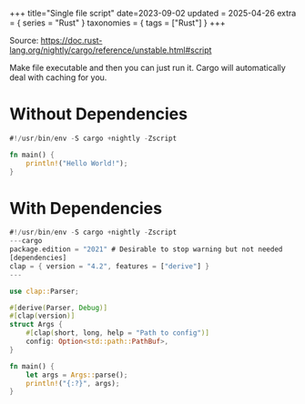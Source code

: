 +++
title="Single file script"
date=2023-09-02
updated = 2025-04-26
extra = { series = "Rust" }
taxonomies = { tags = ["Rust"] }
+++

Source: <https://doc.rust-lang.org/nightly/cargo/reference/unstable.html#script>

Make file executable and then you can just run it.
Cargo will automatically deal with caching for you.

# Without Dependencies

```rust
#!/usr/bin/env -S cargo +nightly -Zscript

fn main() {
    println!("Hello World!");
}
```

# With Dependencies

```rust
#!/usr/bin/env -S cargo +nightly -Zscript
---cargo
package.edition = "2021" # Desirable to stop warning but not needed
[dependencies]
clap = { version = "4.2", features = ["derive"] }
---

use clap::Parser;

#[derive(Parser, Debug)]
#[clap(version)]
struct Args {
    #[clap(short, long, help = "Path to config")]
    config: Option<std::path::PathBuf>,
}

fn main() {
    let args = Args::parse();
    println!("{:?}", args);
}
```
